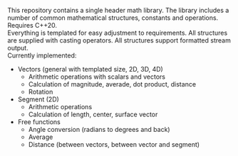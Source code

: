 
This repository contains a single header math library. The library includes a number of common mathematical structures,
constants and operations. Requires C++20.<br/>
Everything is templated for easy adjustment to requirements. 
All structures are supplied with casting operators. 
All structures support formatted stream output.<br/>
Currently implemented:<br/>
- Vectors (general with templated size, 2D, 3D, 4D)
	- Arithmetic operations with scalars and vectors
	- Calculation of magnitude, averade, dot product, distance
	- Rotation
- Segment (2D)
	- Arithmetic operations
	- Calculation of length, center, surface vector
- Free functions
	- Angle conversion (radians to degrees and back)
	- Average
	- Distance (between vectors, between vector and segment)
